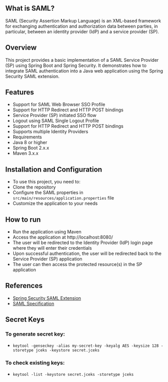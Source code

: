 ## What is SAML?
SAML (Security Assertion Markup Language) is an XML-based framework for exchanging authentication and authorization data between parties, in particular, between an identity provider (IdP) and a service provider (SP).

## Overview
This project provides a basic implementation of a SAML Service Provider (SP) using Spring Boot and Spring Security. It demonstrates how to integrate SAML authentication into a Java web application using the Spring Security SAML extension.

## Features
* Support for SAML Web Browser SSO Profile
* Support for HTTP Redirect and HTTP POST bindings
* Service Provider (SP) initiated SSO flow
* Logout using SAML Single Logout Profile
* Support for HTTP Redirect and HTTP POST bindings
* Supports multiple Identity Providers
* Requirements
* Java 8 or higher
* Spring Boot 2.x.x
* Maven 3.x.x 

## Installation and Configuration
* To use this project, you need to:
* Clone the repository
* Configure the SAML properties in `src/main/resources/application.properties` file
* Customize the application to your needs

## How to run
* Run the application using Maven 
* Access the application at http://localhost:8080/
* The user will be redirected to the Identity Provider (IdP) login page where they will enter their credentials
* Upon successful authentication, the user will be redirected back to the Service Provider (SP) application
* The user can then access the protected resource(s) in the SP application
## References
* [Spring Security SAML Extension](https://docs.spring.io/spring-security-saml/docs/current/reference/htmlsingle/)
* [SAML Specification](https://www.oasis-open.org/committees/tc_home.php?wg_abbrev=security)

## Secret Keys
### To generate secret key:
* `keytool -genseckey -alias my-secret-key -keyalg AES -keysize 128 -storetype jceks -keystore secret.jceks`
### To check existing keys:
* `keytool -list -keystore secret.jceks -storetype jceks`